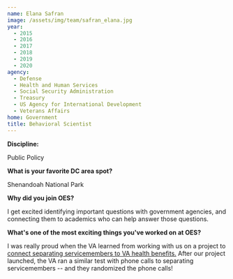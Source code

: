 ```yaml
---
name: Elana Safran
image: /assets/img/team/safran_elana.jpg
year: 
  - 2015
  - 2016
  - 2017
  - 2018
  - 2019
  - 2020
agency:
  - Defense
  - Health and Human Services
  - Social Security Administration
  - Treasury
  - US Agency for International Development
  - Veterans Affairs
home: Government
title: Behavioral Scientist
---
```


**Discipline:**

Public Policy

**What is your favorite DC area spot?**

Shenandoah National Park

**Why did you join OES?**

I get excited identifying important questions with government agencies, and connecting them to academics who can help answer those questions.

**What's one of the most exciting things you've worked on at OES?**

I was really proud when the VA learned from working with us on a project to <a href="https://oes.gsa.gov/projects/va-health-care-benefits/">connect separating servicemembers to VA health benefits.</a> After our project launched, the VA ran a similar test with phone calls to separating servicemembers -- and they randomized the phone calls! 
